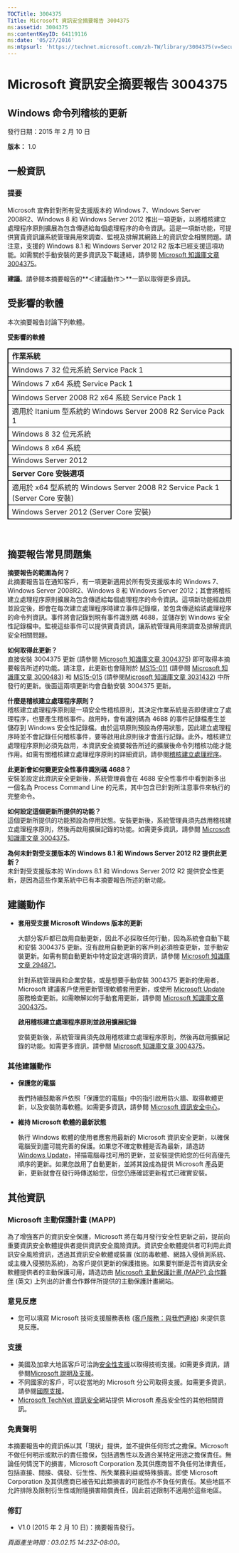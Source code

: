 ```yaml
---
TOCTitle: 3004375
Title: Microsoft 資訊安全摘要報告 3004375
ms:assetid: 3004375
ms:contentKeyID: 64119116
ms:date: '05/27/2016'
ms:mtpsurl: 'https://technet.microsoft.com/zh-TW/library/3004375(v=Security.10)'
---
```


Microsoft 資訊安全摘要報告 3004375
==================================

Windows 命令列稽核的更新
------------------------

發行日期：2015 年 2 月 10 日

**版本：**  1.0

一般資訊
--------

### 提要

Microsoft 宣佈針對所有受支援版本的 Windows 7、Windows Server 2008R2、Windows 8 和 Windows Server 2012 推出一項更新，以將稽核建立處理程序原則擴展為包含傳遞給每個處理程序的命令資訊。這是一項新功能，可提供寶貴資訊讓系統管理員用來調查、監視及排解其網路上的資訊安全相關問題。請注意，支援的 Windows 8.1 和 Windows Server 2012 R2 版本已經支援這項功能。如需關於手動安裝的更多資訊及下載連結，請參閱 [Microsoft 知識庫文章 3004375](https://support.microsoft.com/kb/3004375/zh-tw)。

**建議**。請參閱本摘要報告的**＜建議動作＞**一節以取得更多資訊。

受影響的軟體
------------

<span id="sectionToggle0"></span>
本次摘要報告討論下列軟體。

**受影響的軟體**

<p></p>
<table style="border:1px solid black;">
<colgroup>
<col width="100%" />
</colgroup>
<tbody>
<tr class="odd">
<td style="border:1px solid black;"><strong>作業系統</strong></td>
</tr>
<tr class="even">
<td style="border:1px solid black;">Windows 7 32 位元系統 Service Pack 1</td>
</tr>
<tr class="odd">
<td style="border:1px solid black;">Windows 7 x64 系統 Service Pack 1</td>
</tr>
<tr class="even">
<td style="border:1px solid black;">Windows Server 2008 R2 x64 系統 Service Pack 1</td>
</tr>
<tr class="odd">
<td style="border:1px solid black;">適用於 Itanium 型系統的 Windows Server 2008 R2 Service Pack 1</td>
</tr>
<tr class="even">
<td style="border:1px solid black;">Windows 8 32 位元系統</td>
</tr>
<tr class="odd">
<td style="border:1px solid black;">Windows 8 x64 系統</td>
</tr>
<tr class="even">
<td style="border:1px solid black;">Windows Server 2012</td>
</tr>
<tr class="odd">
<td style="border:1px solid black;"><strong>Server Core 安裝選項</strong></td>
</tr>
<tr class="even">
<td style="border:1px solid black;">適用於 x64 型系統的 Windows Server 2008 R2 Service Pack 1 (Server Core 安裝)</td>
</tr>
<tr class="odd">
<td style="border:1px solid black;">Windows Server 2012 (Server Core 安裝)</td>
</tr>
</tbody>
</table>
  
 
  
摘要報告常見問題集  
------------------
  
<span id="sectionToggle1"></span>
**摘要報告的範圍為何？**  
此摘要報告旨在通知客戶，有一項更新適用於所有受支援版本的 Windows 7、Windows Server 2008R2、Windows 8 和 Windows Server 2012；其會將稽核建立處理程序原則擴展為包含傳遞給每個處理程序的命令資訊。這項新功能經啟用並設定後，即會在每次建立處理程序時建立事件記錄檔，並包含傳遞給該處理程序的命令列資訊。事件將會記錄到現有事件識別碼 4688，並儲存到 Windows 安全性記錄檔中。監視這些事件可以提供寶貴資訊，讓系統管理員用來調查及排解資訊安全相關問題。
  
**如何取得此更新？**  
直接安裝 3004375 更新 (請參閱 [Microsoft 知識庫文章 3004375](https://support.microsoft.com/kb/3004375/zh-tw)) 即可取得本摘要報告所述的功能。請注意，此更新也會隨附於 [MS15-011](http://go.microsoft.com/fwlink/?linkid=525536) (請參閱 [Microsoft 知識庫文章 3000483](http://support.microsoft.com/kb/3000483/zh-tw)) 和 [MS15-015](http://go.microsoft.com/fwlink/?linkid=525538) (請參閱[Microsoft 知識庫文章 3031432](http://support.microsoft.com/kb/3031432/zh-tw)) 中所發行的更新。後面這兩項更新均會自動安裝 3004375 更新。
  
**什麼是稽核建立處理程序原則？**  
稽核建立處理程序原則是一項安全性稽核原則，其決定作業系統是否即使建立了處理程序，也要產生稽核事件。啟用時，會有識別碼為 4688 的事件記錄檔產生並儲存到 Windows 安全性記錄檔。由於這項原則預設為停用狀態，因此建立處理程序時並不會記錄任何稽核事件，要等啟用此原則後才會進行記錄。此外，稽核建立處理程序原則必須先啟用，本資訊安全摘要報告所述的擴展後命令列稽核功能才能作用。如需有關稽核建立處理程序原則的詳細資訊，請參閱[稽核建立處理程序](https://technet.microsoft.com/zh-tw/library/dd941613(v=ws.10).aspx)。
  
**此更新會如何變更安全性事件識別碼 4688？**  
安裝並設定此資訊安全更新後，系統管理員會在 4688 安全性事件中看到新多出一個名為 Process Command Line 的元素，其中包含已針對所注意事件來執行的完整命令。
  
**如何設定這個更新所提供的功能？**  
這個更新所提供的功能預設為停用狀態。安裝更新後，系統管理員須先啟用稽核建立處理程序原則，然後再啟用擴展記錄的功能。如需更多資訊，請參閱 [Microsoft 知識庫文章 3004375](https://support.microsoft.com/kb/3004375/zh-tw)。
  
**為何未針對受支援版本的 Windows 8.1 和 Windows Server 2012 R2 提供此更新？**  
未針對受支援版本的 Windows 8.1 和 Windows Server 2012 R2 提供安全性更新，是因為這些作業系統中已有本摘要報告所述的新功能。
  
建議動作  
--------
  
<span id="sectionToggle2"></span>
-   **套用受支援 Microsoft Windows 版本的更新**
  
    大部分客戶都已啟用自動更新，因此不必採取任何行動，因為系統會自動下載和安裝 3004375 更新。沒有啟用自動更新的客戶則必須檢查更新，並手動安裝更新。如需有關自動更新中特定設定選項的資訊，請參閱 [Microsoft 知識庫文章 294871](https://support.microsoft.com/kb/294871/zh-tw)。
  
    針對系統管理員和企業安裝，或是想要手動安裝 3004375 更新的使用者，Microsoft 建議客戶使用更新管理軟體套用更新，或使用 [Microsoft Update](http://www.cve.mitre.org/cgi-bin/cvename.cgi?linkid=40747) 服務檢查更新。如需瞭解如何手動套用更新，請參閱 [Microsoft 知識庫文章 3004375](https://support.microsoft.com/kb/3004375/zh-tw)。
  
    **啟用稽核建立處理程序原則並啟用擴展記錄**
  
    安裝更新後，系統管理員須先啟用稽核建立處理程序原則，然後再啟用擴展記錄的功能。如需更多資訊，請參閱 [Microsoft 知識庫文章 3004375](https://support.microsoft.com/kb/3004375/zh-tw)。
  
### 其他建議動作
  
-   **保護您的電腦**
  
    我們持續鼓勵客戶依照「保護您的電腦」中的指引啟用防火牆、取得軟體更新，以及安裝防毒軟體。如需更多資訊，請參閱 [Microsoft 資訊安全中心](http://www.microsoft.com/security/default.aspx)。
  
-   **維持 Microsoft 軟體的最新狀態**
  
    執行 Windows 軟體的使用者應套用最新的 Microsoft 資訊安全更新，以確保電腦受到盡可能完善的保護。如果您不確定軟體是否為最新，請造訪 [Windows Update](http://update.microsoft.com/microsoftupdate/v6/vistadefault.aspx?ln=zh-tw)，掃描電腦尋找可用的更新，並安裝提供給您的任何高優先順序的更新。如果您啟用了自動更新，並將其設成為提供 Microsoft 產品更新，更新就會在發行時傳送給您，但您仍應確認更新程式已確實安裝。
  
其他資訊  
--------
  
<span id="sectionToggle3"></span>
### Microsoft 主動保護計畫 (MAPP)
  
為了增強客戶的資訊安全保護，Microsoft 將在每月發行安全性更新之前，提前向重要資訊安全軟體提供者提供資訊安全風險資訊。資訊安全軟體提供者可利用此資訊安全風險資訊，透過其資訊安全軟體或裝置 (如防毒軟體、網路入侵偵測系統、或主機入侵預防系統)，為客戶提供更新的保護措施。如果要判斷是否有資訊安全軟體提供者的主動保護可用，請造訪由 [Microsoft 主動保護計畫 (MAPP) 合作夥伴](http://technet.microsoft.com/zh-tw/security/dn467918) (英文) 上列出的計畫合作夥伴所提供的主動保護計畫網站。
  
### 意見反應
  
-   您可以填寫 Microsoft 技術支援服務表格 ([客戶服務：與我們連絡](http://support.microsoft.com/kb/?scid=sw;en;1257&amp;showpage=1&amp;ws=technet&amp;sd=tech)) 來提供意見反應。
  
### 支援
  
-   美國及加拿大地區客戶可洽詢[安全性支援](http://go.microsoft.com/fwlink/?linkid=21131)以取得技術支援。如需更多資訊，請參閱[Microsoft 說明及支援](http://support.microsoft.com/?ln=zh-tw)。  
-   不同國家的客戶，可以從當地的 Microsoft 分公司取得支援。如需更多資訊，請參閱[國際支援](http://go.microsoft.com/fwlink/?linkid=21155)。  
-   [Microsoft TechNet 資訊安全](http://technet.microsoft.com/zh-tw/security/default.aspx)網站提供 Microsoft 產品安全性的其他相關資訊。
  
### 免責聲明
  
本摘要報告中的資訊係以其「現狀」提供，並不提供任何形式之擔保。Microsoft 不做任何明示或默示的責任擔保，包括適售性以及適合某特定用途之擔保責任。無論任何情況下的損害，Microsoft Corporation 及其供應商皆不負任何法律責任，包括直接、間接、偶發、衍生性、所失業務利益或特殊損害。即使 Microsoft Corporation 及其供應商已被告知此類損害的可能性亦不負任何責任。某些地區不允許排除及限制衍生性或附隨損害賠償責任，因此前述限制不適用於這些地區。
  
### 修訂
  
-   V1.0 (2015 年 2 月 10 日)：摘要報告發行。
  
*頁面產生時間：03.02.15 14:23Z-08:00。*
